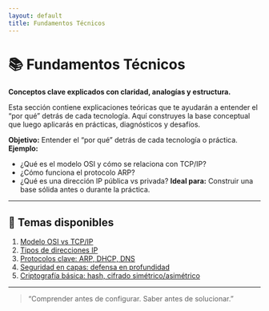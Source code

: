 ```yaml
---
layout: default
title: Fundamentos Técnicos
---
```


# 📚 Fundamentos Técnicos  
**Conceptos clave explicados con claridad, analogías y estructura.**

Esta sección contiene explicaciones teóricas que te ayudarán a entender el “por qué” detrás de cada tecnología. Aquí construyes la base conceptual que luego aplicarás en prácticas, diagnósticos y desafíos.


**Objetivo:** Entender el “por qué” detrás de cada tecnología o práctica.
**Ejemplo:**
- ¿Qué es el modelo OSI y cómo se relaciona con TCP/IP?
- ¿Cómo funciona el protocolo ARP?
- ¿Qué es una dirección IP pública vs privada?
**Ideal para:** Construir una base sólida antes o durante la práctica.


---

## 📖 Temas disponibles

1. [Modelo OSI vs TCP/IP](modeloosi/modeloosi1.md)
2. [Tipos de direcciones IP](ip/ip1.md)
3. [Protocolos clave: ARP, DHCP, DNS](protocolos/protocolos1.md)
4. [Seguridad en capas: defensa en profundidad](seguridad/seguridad1.md)
5. [Criptografía básica: hash, cifrado simétrico/asimétrico](crypto/crypto1.md)

---

> “Comprender antes de configurar. Saber antes de solucionar.”